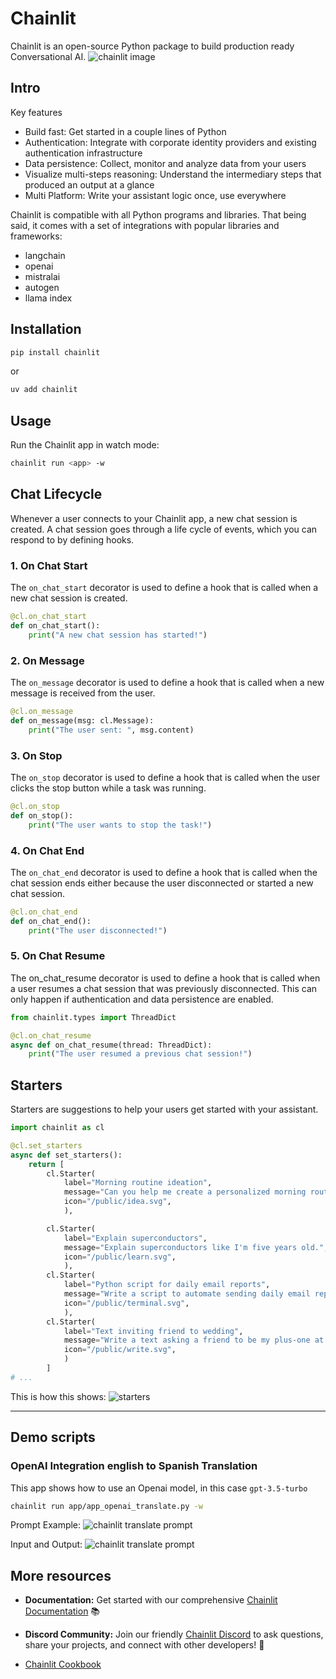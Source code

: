 # Chainlit

Chainlit is an open-source Python package to build production ready Conversational AI.
![chainlit image](images/chainlit_demo.png)
## Intro
Key features
- Build fast: Get started in a couple lines of Python
- Authentication: Integrate with corporate identity providers and existing authentication infrastructure
- Data persistence: Collect, monitor and analyze data from your users
- Visualize multi-steps reasoning: Understand the intermediary steps that produced an output at a glance
- Multi Platform: Write your assistant logic once, use everywhere

Chainlit is compatible with all Python programs and libraries. That being said, it comes with a set of integrations with popular libraries and frameworks:
- langchain
- openai
- mistralai
- autogen
- llama index

## Installation
```bash
pip install chainlit
```

or
```bash
uv add chainlit
```

## Usage
Run the Chainlit app in watch mode:
```bash
chainlit run <app> -w
```

## Chat Lifecycle
Whenever a user connects to your Chainlit app, a new chat session is created. A chat session goes through a life cycle of events, which you can respond to by defining hooks.

### 1. ​On Chat Start
The `on_chat_start` decorator is used to define a hook that is called when a new chat session is created.

```python
@cl.on_chat_start
def on_chat_start():
    print("A new chat session has started!")
```

### 2. On Message
The `on_message` decorator is used to define a hook that is called when a new message is received from the user.
```python
@cl.on_message
def on_message(msg: cl.Message):
    print("The user sent: ", msg.content)
```

### 3. On Stop
The `on_stop` decorator is used to define a hook that is called when the user clicks the stop button while a task was running.
```python
@cl.on_stop
def on_stop():
    print("The user wants to stop the task!")
```

### 4. On Chat End
The `on_chat_end` decorator is used to define a hook that is called when the chat session ends either because the user disconnected or started a new chat session.
```python
@cl.on_chat_end
def on_chat_end():
    print("The user disconnected!")
```

### 5. On Chat Resume
The on_chat_resume decorator is used to define a hook that is called when a user resumes a chat session that was previously disconnected. This can only happen if authentication and data persistence are enabled.
```python
from chainlit.types import ThreadDict

@cl.on_chat_resume
async def on_chat_resume(thread: ThreadDict):
    print("The user resumed a previous chat session!")
```

## Starters
Starters are suggestions to help your users get started with your assistant.
```python
import chainlit as cl

@cl.set_starters
async def set_starters():
    return [
        cl.Starter(
            label="Morning routine ideation",
            message="Can you help me create a personalized morning routine that would help increase my productivity throughout the day? Start by asking me about my current habits and what activities energize me in the morning.",
            icon="/public/idea.svg",
            ),

        cl.Starter(
            label="Explain superconductors",
            message="Explain superconductors like I'm five years old.",
            icon="/public/learn.svg",
            ),
        cl.Starter(
            label="Python script for daily email reports",
            message="Write a script to automate sending daily email reports in Python, and walk me through how I would set it up.",
            icon="/public/terminal.svg",
            ),
        cl.Starter(
            label="Text inviting friend to wedding",
            message="Write a text asking a friend to be my plus-one at a wedding next month. I want to keep it super short and casual, and offer an out.",
            icon="/public/write.svg",
            )
        ]
# ...
```
This is how this shows:
![starters](images/chainlit_starters.png)


---
## Demo scripts

### OpenAI Integration english to Spanish Translation
This app shows how to use an Openai model, in this case `gpt-3.5-turbo`

```bash
chainlit run app/app_openai_translate.py -w
```

Prompt Example:
![chainlit translate prompt](images/chainlit_demo_spanish_translate_1.png)

Input and Output:
![chainlit translate prompt](images/chainlit_demo_spanish_translate_2.png)

## More resources
- **Documentation:** Get started with our comprehensive [Chainlit Documentation](https://docs.chainlit.io) 📚
- **Discord Community:** Join our friendly [Chainlit Discord](https://discord.gg/k73SQ3FyUh) to ask questions, share your projects, and connect with other developers! 💬

- [Chainlit Cookbook](https://github.com/Chainlit/cookbook)

